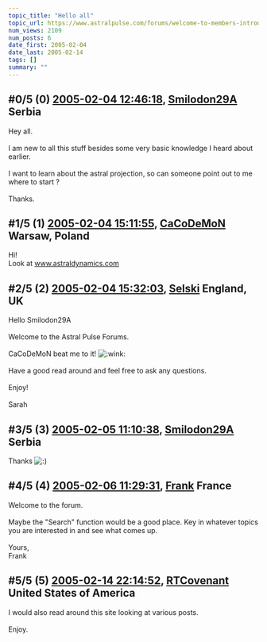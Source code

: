 ```yaml
---
topic_title: "Hello all"
topic_url: https://www.astralpulse.com/forums/welcome-to-members-introductions!/hello-all-17024
num_views: 2109
num_posts: 6
date_first: 2005-02-04
date_last: 2005-02-14
tags: []
summary: ""
---
```


## \#0/5 (0) [2005-02-04 12:46:18](https://www.astralpulse.com/forums/index.php?msg=147053), [Smilodon29A](https://www.astralpulse.com/forums/profile/?u=8271) Serbia ##
<section>
Hey all.
<br>
<br>
I am new to all this stuff besides some very basic knowledge I heard about earlier.
<br>
<br>
I want to learn about the astral projection, so can someone point out to me where to start ?
<br>
<br>
Thanks.
</section>

## \#1/5 (1) [2005-02-04 15:11:55](https://www.astralpulse.com/forums/index.php?msg=147092), [CaCoDeMoN](https://www.astralpulse.com/forums/profile/?u=4798) Warsaw, Poland ##
<section>
Hi!
<br>
Look at
<a class="bbc_link" href="https://www.astralpulse.com/forums///www.astraldynamics.com" rel="noopener" target="_blank">
 www.astraldynamics.com
</a>
</section>

## \#2/5 (2) [2005-02-04 15:32:03](https://www.astralpulse.com/forums/index.php?msg=147096), [Selski](https://www.astralpulse.com/forums/profile/?u=6012) England, UK ##
<section>
Hello Smilodon29A
<br>
<br>
Welcome to the Astral Pulse Forums.
<br>
<br>
CaCoDeMoN beat me to it!
<img alt=":wink:" class="smiley" src="https://www.astralpulse.com/forums/Smileys/fugue/wink.png" title="Wink"/>
<br>
<br>
Have a good read around and feel free to ask any questions.
<br>
<br>
Enjoy!
<br>
<br>
Sarah
</section>

## \#3/5 (3) [2005-02-05 11:10:38](https://www.astralpulse.com/forums/index.php?msg=147264), [Smilodon29A](https://www.astralpulse.com/forums/profile/?u=8271) Serbia ##
<section>
Thanks
<img alt=":)" class="smiley" src="https://www.astralpulse.com/forums/Smileys/fugue/smiley.png" title="Smiley"/>
</section>

## \#4/5 (4) [2005-02-06 11:29:31](https://www.astralpulse.com/forums/index.php?msg=147471), [Frank](https://www.astralpulse.com/forums/profile/?u=359) France ##
<section>
Welcome to the forum.
<br>
<br>
Maybe the "Search" function would be a good place. Key in whatever topics you are interested in and see what comes up.
<br>
<br>
Yours,
<br>
Frank
</section>

## \#5/5 (5) [2005-02-14 22:14:52](https://www.astralpulse.com/forums/index.php?msg=149513), [RTCovenant](https://www.astralpulse.com/forums/profile/?u=8389) United States of America ##
<section>
I would also read around this site looking at various posts.
<br>
<br>
Enjoy.
</section>